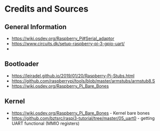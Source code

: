 # Credits and Sources

## General Information
- https://wiki.osdev.org/Raspberry_Pi#Serial_adaptor
- https://www.circuits.dk/setup-raspberry-pi-3-gpio-uart/
- 

## Bootloader
- https://leiradel.github.io/2019/01/20/Raspberry-Pi-Stubs.html
- https://github.com/raspberrypi/tools/blob/master/armstubs/armstub8.S
- https://wiki.osdev.org/Raspberry_Pi_Bare_Bones

## Kernel
- https://wiki.osdev.org/Raspberry_Pi_Bare_Bones - Kernel bare bones
- https://github.com/bztsrc/raspi3-tutorial/tree/master/05_uart0 - getting UART functional (MMIO registers)
